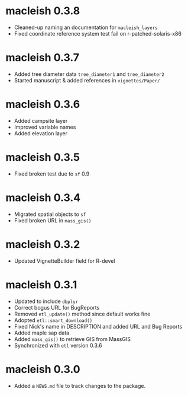 # macleish 0.3.8

* Cleaned-up naming an documentation for `macleish_layers`
* Fixed coordinate reference system test fail on r-patched-solaris-x86

# macleish 0.3.7

* Added tree diameter data `tree_diameter1` and `tree_diameter2` 
* Started manuscript & added references in `vignettes/Paper/`

# macleish 0.3.6

* Added campsite layer
* Improved variable names
* Added elevation layer

# macleish 0.3.5

* Fixed broken test due to `sf` 0.9

# macleish 0.3.4

* Migrated spatial objects to `sf`
* Fixed broken URL in `mass_gis()`

# macleish 0.3.2

* Updated VignetteBuilder field for R-devel

# macleish 0.3.1

* Updated to include `dbplyr`
* Correct bogus URL for BugReports
* Removed `etl_update()` method since default works fine
* Adopted `etl::smart_download()`
* Fixed Nick's name in DESCRIPTION and added URL and Bug Reports
* Added maple sap data
* Added `mass_gis()` to retrieve GIS from MassGIS
* Synchronized with `etl` version 0.3.6

# macleish 0.3.0

* Added a `NEWS.md` file to track changes to the package.



